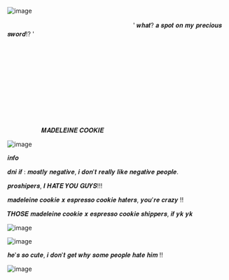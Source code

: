 ![image](https://github.com/user-attachments/assets/c7f21407-9d9d-4fa3-8b1a-6d272e03ab06)

ㅤㅤㅤㅤㅤㅤㅤㅤㅤㅤㅤㅤㅤㅤㅤㅤㅤㅤㅤㅤㅤㅤ ' 𝒘𝒉𝒂𝒕? 𝒂 𝒔𝒑𝒐𝒕 𝒐𝒏 𝒎𝒚 𝒑𝒓𝒆𝒄𝒊𝒐𝒖𝒔 𝒔𝒘𝒐𝒓𝒅!? ' ㅤㅤㅤㅤㅤㅤㅤㅤㅤㅤㅤㅤㅤㅤㅤㅤㅤㅤㅤㅤㅤㅤㅤㅤㅤㅤㅤㅤㅤㅤㅤㅤㅤㅤㅤㅤㅤㅤㅤㅤㅤㅤㅤㅤㅤㅤㅤㅤㅤㅤㅤㅤㅤㅤㅤㅤㅤㅤㅤㅤㅤㅤㅤㅤㅤㅤㅤㅤㅤㅤㅤㅤㅤㅤㅤㅤㅤㅤㅤㅤㅤㅤㅤㅤㅤㅤㅤㅤㅤㅤㅤㅤㅤㅤㅤㅤㅤㅤㅤㅤㅤㅤㅤㅤㅤㅤㅤㅤㅤㅤㅤㅤㅤㅤㅤㅤㅤㅤㅤㅤㅤㅤㅤㅤㅤㅤㅤㅤㅤㅤㅤㅤㅤㅤㅤㅤㅤㅤㅤㅤㅤㅤㅤㅤㅤㅤㅤㅤㅤㅤㅤㅤㅤㅤㅤㅤㅤㅤㅤㅤㅤㅤㅤㅤㅤㅤㅤㅤㅤㅤㅤㅤㅤㅤㅤㅤㅤㅤㅤㅤㅤㅤㅤㅤㅤㅤㅤㅤㅤㅤㅤㅤㅤㅤㅤㅤㅤㅤㅤㅤㅤㅤㅤㅤㅤㅤㅤㅤㅤㅤㅤㅤㅤㅤㅤㅤㅤㅤㅤㅤㅤㅤㅤㅤㅤㅤㅤㅤㅤㅤㅤㅤㅤㅤㅤㅤㅤㅤㅤㅤㅤㅤㅤㅤㅤㅤㅤㅤㅤㅤㅤㅤㅤㅤㅤㅤㅤㅤㅤㅤㅤㅤㅤㅤㅤㅤㅤㅤㅤㅤㅤㅤㅤㅤㅤㅤㅤㅤㅤㅤㅤㅤㅤㅤㅤㅤㅤㅤㅤㅤㅤㅤㅤㅤㅤㅤㅤㅤㅤㅤㅤㅤㅤㅤㅤㅤㅤㅤㅤㅤㅤㅤㅤㅤㅤㅤㅤㅤㅤㅤㅤㅤㅤㅤㅤㅤㅤㅤㅤㅤㅤㅤㅤㅤㅤㅤㅤㅤㅤㅤㅤㅤㅤㅤㅤㅤㅤㅤㅤㅤㅤㅤㅤㅤㅤㅤㅤㅤㅤㅤㅤㅤㅤㅤㅤㅤㅤㅤㅤㅤㅤㅤㅤㅤㅤㅤㅤㅤㅤㅤㅤㅤㅤㅤㅤㅤㅤㅤㅤㅤㅤㅤㅤㅤㅤㅤㅤㅤㅤㅤㅤㅤㅤㅤㅤㅤㅤㅤㅤㅤㅤㅤㅤㅤㅤㅤㅤㅤㅤㅤㅤㅤㅤㅤㅤㅤㅤㅤㅤㅤ𝑴𝑨𝑫𝑬𝑳𝑬𝑰𝑵𝑬 𝑪𝑶𝑶𝑲𝑰𝑬 


![image](https://github.com/user-attachments/assets/6d7a3d58-9824-4f8e-bec9-d01aa4dd419b)

𝒊𝒏𝒇𝒐

𝒅𝒏𝒊 𝒊𝒇 :
𝒎𝒐𝒔𝒕𝒍𝒚 𝒏𝒆𝒈𝒂𝒕𝒊𝒗𝒆, 𝒊 𝒅𝒐𝒏'𝒕 𝒓𝒆𝒂𝒍𝒍𝒚 𝒍𝒊𝒌𝒆 𝒏𝒆𝒈𝒂𝒕𝒊𝒗𝒆 𝒑𝒆𝒐𝒑𝒍𝒆.

𝒑𝒓𝒐𝒔𝒉𝒊𝒑𝒆𝒓𝒔, 𝑰 𝑯𝑨𝑻𝑬 𝒀𝑶𝑼 𝑮𝑼𝒀𝑺!!!

𝒎𝒂𝒅𝒆𝒍𝒆𝒊𝒏𝒆 𝒄𝒐𝒐𝒌𝒊𝒆 𝒙 𝒆𝒔𝒑𝒓𝒆𝒔𝒔𝒐 𝒄𝒐𝒐𝒌𝒊𝒆 𝒉𝒂𝒕𝒆𝒓𝒔, 𝒚𝒐𝒖'𝒓𝒆 𝒄𝒓𝒂𝒛𝒚 !!

𝑻𝑯𝑶𝑺𝑬 𝒎𝒂𝒅𝒆𝒍𝒆𝒊𝒏𝒆 𝒄𝒐𝒐𝒌𝒊𝒆 𝒙 𝒆𝒔𝒑𝒓𝒆𝒔𝒔𝒐 𝒄𝒐𝒐𝒌𝒊𝒆 𝒔𝒉𝒊𝒑𝒑𝒆𝒓𝒔, 𝒊𝒇 𝒚𝒌 𝒚𝒌

![image](https://github.com/user-attachments/assets/eaefeb48-0021-4c06-b0be-d46111a139ca)

![image](https://github.com/user-attachments/assets/2f6e6d1a-e02e-4082-8ebc-9dbf8776f462)

𝒉𝒆'𝒔 𝒔𝒐 𝒄𝒖𝒕𝒆, 𝒊 𝒅𝒐𝒏'𝒕 𝒈𝒆𝒕 𝒘𝒉𝒚 𝒔𝒐𝒎𝒆 𝒑𝒆𝒐𝒑𝒍𝒆 𝒉𝒂𝒕𝒆 𝒉𝒊𝒎 !!

![image](https://github.com/user-attachments/assets/6d7a3d58-9824-4f8e-bec9-d01aa4dd419b)

